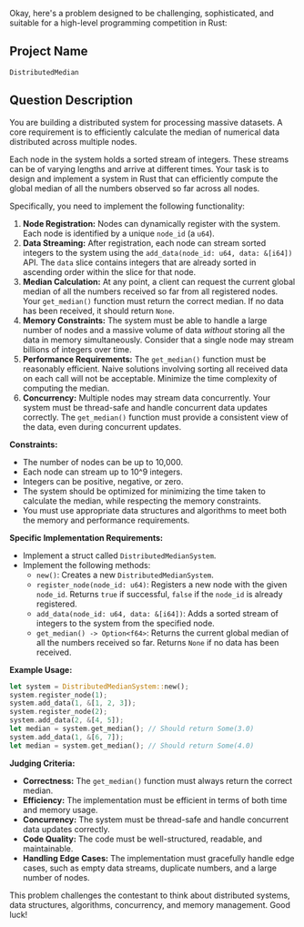 Okay, here's a problem designed to be challenging, sophisticated, and suitable for a high-level programming competition in Rust:

## Project Name

```
DistributedMedian
```

## Question Description

You are building a distributed system for processing massive datasets. A core requirement is to efficiently calculate the median of numerical data distributed across multiple nodes.

Each node in the system holds a sorted stream of integers. These streams can be of varying lengths and arrive at different times. Your task is to design and implement a system in Rust that can efficiently compute the global median of all the numbers observed so far across all nodes.

Specifically, you need to implement the following functionality:

1.  **Node Registration:** Nodes can dynamically register with the system. Each node is identified by a unique `node_id` (a `u64`).
2.  **Data Streaming:** After registration, each node can stream sorted integers to the system using the `add_data(node_id: u64, data: &[i64])` API. The `data` slice contains integers that are already sorted in ascending order within the slice for that node.
3.  **Median Calculation:** At any point, a client can request the current global median of all the numbers received so far from all registered nodes. Your `get_median()` function must return the correct median. If no data has been received, it should return `None`.
4.  **Memory Constraints:** The system must be able to handle a large number of nodes and a massive volume of data *without* storing all the data in memory simultaneously.  Consider that a single node may stream billions of integers over time.
5.  **Performance Requirements:** The `get_median()` function must be reasonably efficient.  Naive solutions involving sorting all received data on each call will not be acceptable.  Minimize the time complexity of computing the median.
6.  **Concurrency:** Multiple nodes may stream data concurrently. Your system must be thread-safe and handle concurrent data updates correctly. The `get_median()` function must provide a consistent view of the data, even during concurrent updates.

**Constraints:**

*   The number of nodes can be up to 10,000.
*   Each node can stream up to 10^9 integers.
*   Integers can be positive, negative, or zero.
*   The system should be optimized for minimizing the time taken to calculate the median, while respecting the memory constraints.
*   You must use appropriate data structures and algorithms to meet both the memory and performance requirements.

**Specific Implementation Requirements:**

*   Implement a struct called `DistributedMedianSystem`.
*   Implement the following methods:
    *   `new()`: Creates a new `DistributedMedianSystem`.
    *   `register_node(node_id: u64)`: Registers a new node with the given `node_id`.  Returns `true` if successful, `false` if the `node_id` is already registered.
    *   `add_data(node_id: u64, data: &[i64])`: Adds a sorted stream of integers to the system from the specified node.
    *   `get_median() -> Option<f64>`: Returns the current global median of all the numbers received so far. Returns `None` if no data has been received.

**Example Usage:**

```rust
let system = DistributedMedianSystem::new();
system.register_node(1);
system.add_data(1, &[1, 2, 3]);
system.register_node(2);
system.add_data(2, &[4, 5]);
let median = system.get_median(); // Should return Some(3.0)
system.add_data(1, &[6, 7]);
let median = system.get_median(); // Should return Some(4.0)
```

**Judging Criteria:**

*   **Correctness:** The `get_median()` function must always return the correct median.
*   **Efficiency:** The implementation must be efficient in terms of both time and memory usage.
*   **Concurrency:** The system must be thread-safe and handle concurrent data updates correctly.
*   **Code Quality:** The code must be well-structured, readable, and maintainable.
*   **Handling Edge Cases:**  The implementation must gracefully handle edge cases, such as empty data streams, duplicate numbers, and a large number of nodes.

This problem challenges the contestant to think about distributed systems, data structures, algorithms, concurrency, and memory management. Good luck!
